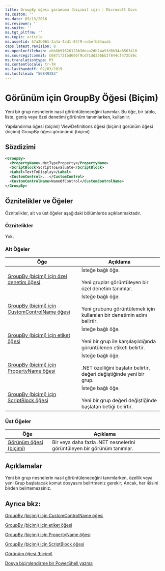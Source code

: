 ```yaml
---
title: GroupBy öğesi görünümü (biçimi) için | Microsoft Docs
ms.custom: ''
ms.date: 09/13/2016
ms.reviewer: ''
ms.suite: ''
ms.tgt_pltfrm: ''
ms.topic: article
ms.assetid: 67a2b061-2a4a-4ad1-84f9-cdbefb64aaab
caps.latest.revision: 8
ms.openlocfilehash: abb8b91626128b3deaa2db24a9fd8b34a6563410
ms.sourcegitcommit: b6871f21bd666f9cd71dd336bb3f844cf472b56c
ms.translationtype: MT
ms.contentlocale: tr-TR
ms.lasthandoff: 02/03/2019
ms.locfileid: "56849283"
---
```

# <a name="groupby-element-for-view-format"></a>Görünüm için GroupBy Öğesi (Biçim)

Yeni bir grup nesnelerin nasıl görüntüleneceğini tanımlar. Bu öğe, bir tablo, liste, geniş veya özel denetimi görünüm tanımlarken, kullanılır.

Yapılandırma öğesi (biçimi) ViewDefinitions öğesi (biçimi) görünüm öğesi (biçimi) GroupBy öğesi görünümü (biçimi)

## <a name="syntax"></a>Sözdizimi

```xml
<GroupBy>
  <PropertyName>.NetTypeProperty</PropertyName>
  <ScriptBlock>ScriptToEvaluate</ScriptBlock>
  <Label>TextToDisplay</Label>
  <CustomControl>...</CustomControl>
  <CustomControlName>NameOfControl</CustomControlName>
</GroupBy>
```

## <a name="attributes-and-elements"></a>Öznitelikler ve Öğeler

Öznitelikler, alt ve üst öğeler aşağıdaki bölümlerde açıklanmaktadır.

### <a name="attributes"></a>Öznitelikler

Yok.

### <a name="child-elements"></a>Alt Öğeler

|Öğe|Açıklama|
|-------------|-----------------|
|[GroupBy (biçimi) için özel denetim öğesi](./customcontrol-element-for-groupby-format.md)|İsteğe bağlı öğe.<br /><br /> Yeni gruplar görüntüleyen bir özel denetim tanımlar.|
|[GroupBy (biçimi) için CustomControlName öğesi](./customcontrolname-element-for-groupby-format.md)|İsteğe bağlı öğe.<br /><br /> Yeni grubunu görüntülemek için kullanılan bir denetimin adını belirtir.|
|[GroupBy (biçimi) için etiket öğesi](./label-element-for-groupby-format.md)|İsteğe bağlı öğe.<br /><br /> Yeni bir grup ile karşılaşıldığında görüntülenen etiketi belirtir.|
|[GroupBy (biçimi) için PropertyName öğesi](./propertyname-element-for-groupby-format.md)|İsteğe bağlı öğe.<br /><br /> .NET özelliğini başlatır belirtir, değeri değiştiğinde yeni bir grup.|
|[GroupBy (biçimi) için ScriptBlock öğesi](./scriptblock-element-for-groupby-format.md)|İsteğe bağlı öğe.<br /><br /> Yeni bir grup değeri değiştiğinde başlatan betiği belirtir.|

### <a name="parent-elements"></a>Üst Öğeler

|Öğe|Açıklama|
|-------------|-----------------|
|[Görünüm öğesi (biçimi)](./view-element-format.md)|Bir veya daha fazla .NET nesnelerini görüntüleyen bir görünüm tanımlar.|

## <a name="remarks"></a>Açıklamalar

Yeni bir grup nesnelerin nasıl görüntüleneceğini tanımlarken, özellik veya yeni Grup başlatacak komut dosyasını belirtmeniz gerekir; Ancak, her ikisini birden belirtemezsiniz.

## <a name="see-also"></a>Ayrıca bkz:

[GroupBy (biçimi) için CustomControlName öğesi](./customcontrolname-element-for-groupby-format.md)

[GroupBy (biçimi) için etiket öğesi](./label-element-for-groupby-format.md)

[GroupBy (biçimi) için PropertyName öğesi](./propertyname-element-for-groupby-format.md)

[GroupBy (biçimi) için ScriptBlock öğesi](./scriptblock-element-for-groupby-format.md)

[Görünüm öğesi (biçimi)](./view-element-format.md)

[Dosya biçimlendirme bir PowerShell yazma](./writing-a-powershell-formatting-file.md)

